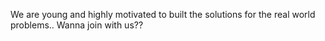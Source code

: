We are young and highly motivated to built the solutions for the real world problems.. Wanna join with us??

